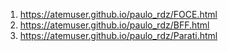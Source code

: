1.    https://atemuser.github.io/paulo_rdz/FOCE.html
2.    https://atemuser.github.io/paulo_rdz/BFF.html
3.    https://atemuser.github.io/paulo_rdz/Parati.html